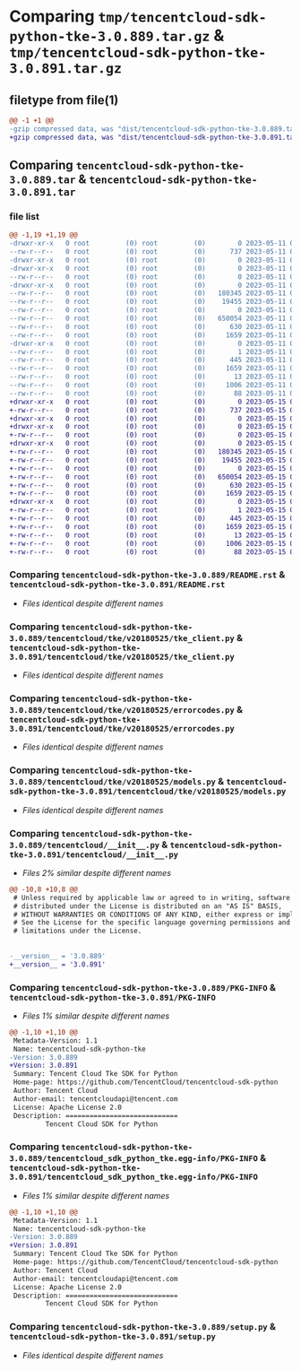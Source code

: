 # Comparing `tmp/tencentcloud-sdk-python-tke-3.0.889.tar.gz` & `tmp/tencentcloud-sdk-python-tke-3.0.891.tar.gz`

## filetype from file(1)

```diff
@@ -1 +1 @@
-gzip compressed data, was "dist/tencentcloud-sdk-python-tke-3.0.889.tar", last modified: Thu May 11 03:25:06 2023, max compression
+gzip compressed data, was "dist/tencentcloud-sdk-python-tke-3.0.891.tar", last modified: Mon May 15 04:42:49 2023, max compression
```

## Comparing `tencentcloud-sdk-python-tke-3.0.889.tar` & `tencentcloud-sdk-python-tke-3.0.891.tar`

### file list

```diff
@@ -1,19 +1,19 @@
-drwxr-xr-x   0 root         (0) root         (0)        0 2023-05-11 03:25:06.000000 tencentcloud-sdk-python-tke-3.0.889/
--rw-r--r--   0 root         (0) root         (0)      737 2023-05-11 03:25:06.000000 tencentcloud-sdk-python-tke-3.0.889/README.rst
-drwxr-xr-x   0 root         (0) root         (0)        0 2023-05-11 03:25:06.000000 tencentcloud-sdk-python-tke-3.0.889/tencentcloud/
-drwxr-xr-x   0 root         (0) root         (0)        0 2023-05-11 03:25:06.000000 tencentcloud-sdk-python-tke-3.0.889/tencentcloud/tke/
--rw-r--r--   0 root         (0) root         (0)        0 2023-05-11 03:25:06.000000 tencentcloud-sdk-python-tke-3.0.889/tencentcloud/tke/__init__.py
-drwxr-xr-x   0 root         (0) root         (0)        0 2023-05-11 03:25:06.000000 tencentcloud-sdk-python-tke-3.0.889/tencentcloud/tke/v20180525/
--rw-r--r--   0 root         (0) root         (0)   180345 2023-05-11 03:25:06.000000 tencentcloud-sdk-python-tke-3.0.889/tencentcloud/tke/v20180525/tke_client.py
--rw-r--r--   0 root         (0) root         (0)    19455 2023-05-11 03:25:06.000000 tencentcloud-sdk-python-tke-3.0.889/tencentcloud/tke/v20180525/errorcodes.py
--rw-r--r--   0 root         (0) root         (0)        0 2023-05-11 03:25:06.000000 tencentcloud-sdk-python-tke-3.0.889/tencentcloud/tke/v20180525/__init__.py
--rw-r--r--   0 root         (0) root         (0)   650054 2023-05-11 03:25:06.000000 tencentcloud-sdk-python-tke-3.0.889/tencentcloud/tke/v20180525/models.py
--rw-r--r--   0 root         (0) root         (0)      630 2023-05-11 03:25:06.000000 tencentcloud-sdk-python-tke-3.0.889/tencentcloud/__init__.py
--rw-r--r--   0 root         (0) root         (0)     1659 2023-05-11 03:25:06.000000 tencentcloud-sdk-python-tke-3.0.889/PKG-INFO
-drwxr-xr-x   0 root         (0) root         (0)        0 2023-05-11 03:25:06.000000 tencentcloud-sdk-python-tke-3.0.889/tencentcloud_sdk_python_tke.egg-info/
--rw-r--r--   0 root         (0) root         (0)        1 2023-05-11 03:25:06.000000 tencentcloud-sdk-python-tke-3.0.889/tencentcloud_sdk_python_tke.egg-info/dependency_links.txt
--rw-r--r--   0 root         (0) root         (0)      445 2023-05-11 03:25:06.000000 tencentcloud-sdk-python-tke-3.0.889/tencentcloud_sdk_python_tke.egg-info/SOURCES.txt
--rw-r--r--   0 root         (0) root         (0)     1659 2023-05-11 03:25:06.000000 tencentcloud-sdk-python-tke-3.0.889/tencentcloud_sdk_python_tke.egg-info/PKG-INFO
--rw-r--r--   0 root         (0) root         (0)       13 2023-05-11 03:25:06.000000 tencentcloud-sdk-python-tke-3.0.889/tencentcloud_sdk_python_tke.egg-info/top_level.txt
--rw-r--r--   0 root         (0) root         (0)     1006 2023-05-11 03:25:06.000000 tencentcloud-sdk-python-tke-3.0.889/setup.py
--rw-r--r--   0 root         (0) root         (0)       88 2023-05-11 03:25:06.000000 tencentcloud-sdk-python-tke-3.0.889/setup.cfg
+drwxr-xr-x   0 root         (0) root         (0)        0 2023-05-15 04:42:49.000000 tencentcloud-sdk-python-tke-3.0.891/
+-rw-r--r--   0 root         (0) root         (0)      737 2023-05-15 04:42:49.000000 tencentcloud-sdk-python-tke-3.0.891/README.rst
+drwxr-xr-x   0 root         (0) root         (0)        0 2023-05-15 04:42:49.000000 tencentcloud-sdk-python-tke-3.0.891/tencentcloud/
+drwxr-xr-x   0 root         (0) root         (0)        0 2023-05-15 04:42:49.000000 tencentcloud-sdk-python-tke-3.0.891/tencentcloud/tke/
+-rw-r--r--   0 root         (0) root         (0)        0 2023-05-15 04:42:49.000000 tencentcloud-sdk-python-tke-3.0.891/tencentcloud/tke/__init__.py
+drwxr-xr-x   0 root         (0) root         (0)        0 2023-05-15 04:42:49.000000 tencentcloud-sdk-python-tke-3.0.891/tencentcloud/tke/v20180525/
+-rw-r--r--   0 root         (0) root         (0)   180345 2023-05-15 04:42:49.000000 tencentcloud-sdk-python-tke-3.0.891/tencentcloud/tke/v20180525/tke_client.py
+-rw-r--r--   0 root         (0) root         (0)    19455 2023-05-15 04:42:49.000000 tencentcloud-sdk-python-tke-3.0.891/tencentcloud/tke/v20180525/errorcodes.py
+-rw-r--r--   0 root         (0) root         (0)        0 2023-05-15 04:42:49.000000 tencentcloud-sdk-python-tke-3.0.891/tencentcloud/tke/v20180525/__init__.py
+-rw-r--r--   0 root         (0) root         (0)   650054 2023-05-15 04:42:49.000000 tencentcloud-sdk-python-tke-3.0.891/tencentcloud/tke/v20180525/models.py
+-rw-r--r--   0 root         (0) root         (0)      630 2023-05-15 04:42:49.000000 tencentcloud-sdk-python-tke-3.0.891/tencentcloud/__init__.py
+-rw-r--r--   0 root         (0) root         (0)     1659 2023-05-15 04:42:49.000000 tencentcloud-sdk-python-tke-3.0.891/PKG-INFO
+drwxr-xr-x   0 root         (0) root         (0)        0 2023-05-15 04:42:49.000000 tencentcloud-sdk-python-tke-3.0.891/tencentcloud_sdk_python_tke.egg-info/
+-rw-r--r--   0 root         (0) root         (0)        1 2023-05-15 04:42:49.000000 tencentcloud-sdk-python-tke-3.0.891/tencentcloud_sdk_python_tke.egg-info/dependency_links.txt
+-rw-r--r--   0 root         (0) root         (0)      445 2023-05-15 04:42:49.000000 tencentcloud-sdk-python-tke-3.0.891/tencentcloud_sdk_python_tke.egg-info/SOURCES.txt
+-rw-r--r--   0 root         (0) root         (0)     1659 2023-05-15 04:42:49.000000 tencentcloud-sdk-python-tke-3.0.891/tencentcloud_sdk_python_tke.egg-info/PKG-INFO
+-rw-r--r--   0 root         (0) root         (0)       13 2023-05-15 04:42:49.000000 tencentcloud-sdk-python-tke-3.0.891/tencentcloud_sdk_python_tke.egg-info/top_level.txt
+-rw-r--r--   0 root         (0) root         (0)     1006 2023-05-15 04:42:49.000000 tencentcloud-sdk-python-tke-3.0.891/setup.py
+-rw-r--r--   0 root         (0) root         (0)       88 2023-05-15 04:42:49.000000 tencentcloud-sdk-python-tke-3.0.891/setup.cfg
```

### Comparing `tencentcloud-sdk-python-tke-3.0.889/README.rst` & `tencentcloud-sdk-python-tke-3.0.891/README.rst`

 * *Files identical despite different names*

### Comparing `tencentcloud-sdk-python-tke-3.0.889/tencentcloud/tke/v20180525/tke_client.py` & `tencentcloud-sdk-python-tke-3.0.891/tencentcloud/tke/v20180525/tke_client.py`

 * *Files identical despite different names*

### Comparing `tencentcloud-sdk-python-tke-3.0.889/tencentcloud/tke/v20180525/errorcodes.py` & `tencentcloud-sdk-python-tke-3.0.891/tencentcloud/tke/v20180525/errorcodes.py`

 * *Files identical despite different names*

### Comparing `tencentcloud-sdk-python-tke-3.0.889/tencentcloud/tke/v20180525/models.py` & `tencentcloud-sdk-python-tke-3.0.891/tencentcloud/tke/v20180525/models.py`

 * *Files identical despite different names*

### Comparing `tencentcloud-sdk-python-tke-3.0.889/tencentcloud/__init__.py` & `tencentcloud-sdk-python-tke-3.0.891/tencentcloud/__init__.py`

 * *Files 2% similar despite different names*

```diff
@@ -10,8 +10,8 @@
 # Unless required by applicable law or agreed to in writing, software
 # distributed under the License is distributed on an "AS IS" BASIS,
 # WITHOUT WARRANTIES OR CONDITIONS OF ANY KIND, either express or implied.
 # See the License for the specific language governing permissions and
 # limitations under the License.
 
 
-__version__ = '3.0.889'
+__version__ = '3.0.891'
```

### Comparing `tencentcloud-sdk-python-tke-3.0.889/PKG-INFO` & `tencentcloud-sdk-python-tke-3.0.891/PKG-INFO`

 * *Files 1% similar despite different names*

```diff
@@ -1,10 +1,10 @@
 Metadata-Version: 1.1
 Name: tencentcloud-sdk-python-tke
-Version: 3.0.889
+Version: 3.0.891
 Summary: Tencent Cloud Tke SDK for Python
 Home-page: https://github.com/TencentCloud/tencentcloud-sdk-python
 Author: Tencent Cloud
 Author-email: tencentcloudapi@tencent.com
 License: Apache License 2.0
 Description: ============================
         Tencent Cloud SDK for Python
```

### Comparing `tencentcloud-sdk-python-tke-3.0.889/tencentcloud_sdk_python_tke.egg-info/PKG-INFO` & `tencentcloud-sdk-python-tke-3.0.891/tencentcloud_sdk_python_tke.egg-info/PKG-INFO`

 * *Files 1% similar despite different names*

```diff
@@ -1,10 +1,10 @@
 Metadata-Version: 1.1
 Name: tencentcloud-sdk-python-tke
-Version: 3.0.889
+Version: 3.0.891
 Summary: Tencent Cloud Tke SDK for Python
 Home-page: https://github.com/TencentCloud/tencentcloud-sdk-python
 Author: Tencent Cloud
 Author-email: tencentcloudapi@tencent.com
 License: Apache License 2.0
 Description: ============================
         Tencent Cloud SDK for Python
```

### Comparing `tencentcloud-sdk-python-tke-3.0.889/setup.py` & `tencentcloud-sdk-python-tke-3.0.891/setup.py`

 * *Files identical despite different names*

